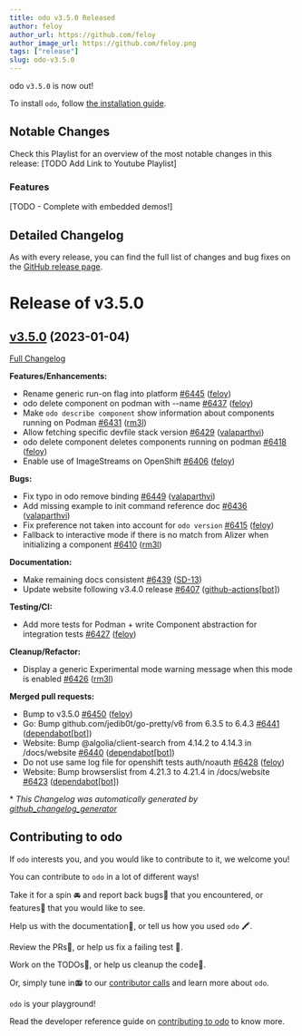 ```yaml
---
title: odo v3.5.0 Released
author: feloy
author_url: https://github.com/feloy
author_image_url: https://github.com/feloy.png
tags: ["release"]
slug: odo-v3.5.0
---
```


odo `v3.5.0` is now out!

<!--truncate-->

To install `odo`, follow [the installation guide](../docs/overview/installation).

## Notable Changes
Check this Playlist for an overview of the most notable changes in this release: [TODO Add Link to Youtube Playlist]

### Features

[TODO - Complete with embedded demos!]

## Detailed Changelog

As with every release, you can find the full list of changes and bug fixes on the [GitHub release page](https://github.com/redhat-developer/odo/releases/tag/v3.5.0).

# Release of v3.5.0

## [v3.5.0](https://github.com/redhat-developer/odo/tree/v3.5.0) (2023-01-04)

[Full Changelog](https://github.com/redhat-developer/odo/compare/v3.4.0...v3.5.0)

**Features/Enhancements:**

- Rename generic run-on flag into platform [\#6445](https://github.com/redhat-developer/odo/pull/6445) ([feloy](https://github.com/feloy))
- odo delete component on podman with --name [\#6437](https://github.com/redhat-developer/odo/pull/6437) ([feloy](https://github.com/feloy))
- Make `odo describe component` show information about components running on Podman [\#6431](https://github.com/redhat-developer/odo/pull/6431) ([rm3l](https://github.com/rm3l))
- Allow fetching specific devfile stack version [\#6429](https://github.com/redhat-developer/odo/pull/6429) ([valaparthvi](https://github.com/valaparthvi))
- odo delete component deletes components running on podman [\#6418](https://github.com/redhat-developer/odo/pull/6418) ([feloy](https://github.com/feloy))
- Enable use of ImageStreams on OpenShift [\#6406](https://github.com/redhat-developer/odo/pull/6406) ([feloy](https://github.com/feloy))

**Bugs:**

- Fix typo in odo remove binding [\#6449](https://github.com/redhat-developer/odo/pull/6449) ([valaparthvi](https://github.com/valaparthvi))
- Add missing example to init command reference doc [\#6436](https://github.com/redhat-developer/odo/pull/6436) ([valaparthvi](https://github.com/valaparthvi))
- Fix preference not taken into account for `odo version` [\#6415](https://github.com/redhat-developer/odo/pull/6415) ([feloy](https://github.com/feloy))
- Fallback to interactive mode if there is no match from Alizer when initializing a component [\#6410](https://github.com/redhat-developer/odo/pull/6410) ([rm3l](https://github.com/rm3l))

**Documentation:**

- Make remaining docs consistent [\#6439](https://github.com/redhat-developer/odo/pull/6439) ([SD-13](https://github.com/SD-13))
- Update website following v3.4.0 release [\#6407](https://github.com/redhat-developer/odo/pull/6407) ([github-actions[bot]](https://github.com/apps/github-actions))

**Testing/CI:**

- Add more tests for Podman + write Component abstraction for integration tests [\#6427](https://github.com/redhat-developer/odo/pull/6427) ([feloy](https://github.com/feloy))

**Cleanup/Refactor:**

- Display a generic Experimental mode warning message when this mode is enabled [\#6426](https://github.com/redhat-developer/odo/pull/6426) ([rm3l](https://github.com/rm3l))

**Merged pull requests:**

- Bump to v3.5.0 [\#6450](https://github.com/redhat-developer/odo/pull/6450) ([feloy](https://github.com/feloy))
- Go: Bump github.com/jedib0t/go-pretty/v6 from 6.3.5 to 6.4.3 [\#6441](https://github.com/redhat-developer/odo/pull/6441) ([dependabot[bot]](https://github.com/apps/dependabot))
- Website: Bump @algolia/client-search from 4.14.2 to 4.14.3 in /docs/website [\#6440](https://github.com/redhat-developer/odo/pull/6440) ([dependabot[bot]](https://github.com/apps/dependabot))
- Do not use same log file for openshift tests auth/noauth [\#6428](https://github.com/redhat-developer/odo/pull/6428) ([feloy](https://github.com/feloy))
- Website: Bump browserslist from 4.21.3 to 4.21.4 in /docs/website [\#6423](https://github.com/redhat-developer/odo/pull/6423) ([dependabot[bot]](https://github.com/apps/dependabot))



\* *This Changelog was automatically generated by [github_changelog_generator](https://github.com/github-changelog-generator/github-changelog-generator)*

## Contributing to odo

If `odo` interests you, and you would like to contribute to it, we welcome you!

You can contribute to `odo` in a lot of different ways!

Take it for a spin 🚘 and report back bugs🐞 that you encountered, or features🌟 that you would like to see.

Help us with the documentation📜, or tell us how you used `odo` 🖍.

Review the PRs👀, or help us fix a failing test 🚩.

Work on the TODOs📝, or help us cleanup the code🚮.

Or, simply tune in📻 to our [contributor calls](https://github.com/redhat-developer/odo#meetings) and learn more about `odo`.

`odo` is your playground!

Read the developer reference guide on [contributing to odo](/docs/development/contribution) to know more.
